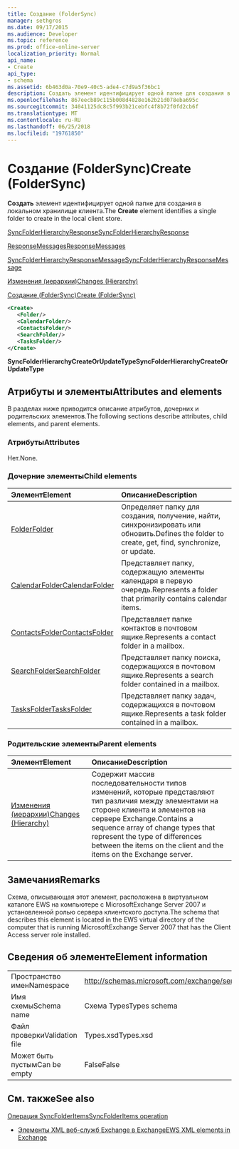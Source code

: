 ```yaml
---
title: Создание (FolderSync)
manager: sethgros
ms.date: 09/17/2015
ms.audience: Developer
ms.topic: reference
ms.prod: office-online-server
localization_priority: Normal
api_name:
- Create
api_type:
- schema
ms.assetid: 6b463d0a-70e9-40c5-ade4-c7d9a5f36bc1
description: Создать элемент идентифицирует одной папке для создания в локальном хранилище клиента.
ms.openlocfilehash: 867eecb89c115b008d4828e162b21d078eba695c
ms.sourcegitcommit: 34041125dc8c5f993b21cebfc4f8b72f0fd2cb6f
ms.translationtype: MT
ms.contentlocale: ru-RU
ms.lasthandoff: 06/25/2018
ms.locfileid: "19761850"
---
```

# <a name="create-foldersync"></a><span data-ttu-id="39322-103">Создание (FolderSync)</span><span class="sxs-lookup"><span data-stu-id="39322-103">Create (FolderSync)</span></span>

<span data-ttu-id="39322-104">**Создать** элемент идентифицирует одной папке для создания в локальном хранилище клиента.</span><span class="sxs-lookup"><span data-stu-id="39322-104">The **Create** element identifies a single folder to create in the local client store.</span></span> 
  
[<span data-ttu-id="39322-105">SyncFolderHierarchyResponse</span><span class="sxs-lookup"><span data-stu-id="39322-105">SyncFolderHierarchyResponse</span></span>](syncfolderhierarchyresponse.md)
  
[<span data-ttu-id="39322-106">ResponseMessages</span><span class="sxs-lookup"><span data-stu-id="39322-106">ResponseMessages</span></span>](responsemessages.md)
  
[<span data-ttu-id="39322-107">SyncFolderHierarchyResponseMessage</span><span class="sxs-lookup"><span data-stu-id="39322-107">SyncFolderHierarchyResponseMessage</span></span>](syncfolderhierarchyresponsemessage.md)
  
[<span data-ttu-id="39322-108">Изменения (иерархии)</span><span class="sxs-lookup"><span data-stu-id="39322-108">Changes (Hierarchy)</span></span>](changes-hierarchy.md)
  
[<span data-ttu-id="39322-109">Создание (FolderSync)</span><span class="sxs-lookup"><span data-stu-id="39322-109">Create (FolderSync)</span></span>](create-foldersync.md)
  
```xml
<Create>
   <Folder/>
   <CalendarFolder/>
   <ContactsFolder/>
   <SearchFolder/>
   <TasksFolder/>
</Create>
```

 <span data-ttu-id="39322-110">**SyncFolderHierarchyCreateOrUpdateType**</span><span class="sxs-lookup"><span data-stu-id="39322-110">**SyncFolderHierarchyCreateOrUpdateType**</span></span>
## <a name="attributes-and-elements"></a><span data-ttu-id="39322-111">Атрибуты и элементы</span><span class="sxs-lookup"><span data-stu-id="39322-111">Attributes and elements</span></span>

<span data-ttu-id="39322-112">В разделах ниже приводится описание атрибутов, дочерних и родительских элементов.</span><span class="sxs-lookup"><span data-stu-id="39322-112">The following sections describe attributes, child elements, and parent elements.</span></span>
  
### <a name="attributes"></a><span data-ttu-id="39322-113">Атрибуты</span><span class="sxs-lookup"><span data-stu-id="39322-113">Attributes</span></span>

<span data-ttu-id="39322-114">Нет.</span><span class="sxs-lookup"><span data-stu-id="39322-114">None.</span></span>
  
### <a name="child-elements"></a><span data-ttu-id="39322-115">Дочерние элементы</span><span class="sxs-lookup"><span data-stu-id="39322-115">Child elements</span></span>

|<span data-ttu-id="39322-116">**Элемент**</span><span class="sxs-lookup"><span data-stu-id="39322-116">**Element**</span></span>|<span data-ttu-id="39322-117">**Описание**</span><span class="sxs-lookup"><span data-stu-id="39322-117">**Description**</span></span>|
|:-----|:-----|
|[<span data-ttu-id="39322-118">Folder</span><span class="sxs-lookup"><span data-stu-id="39322-118">Folder</span></span>](folder.md) <br/> |<span data-ttu-id="39322-119">Определяет папку для создания, получение, найти, синхронизировать или обновить.</span><span class="sxs-lookup"><span data-stu-id="39322-119">Defines the folder to create, get, find, synchronize, or update.</span></span>  <br/> |
|[<span data-ttu-id="39322-120">CalendarFolder</span><span class="sxs-lookup"><span data-stu-id="39322-120">CalendarFolder</span></span>](calendarfolder.md) <br/> |<span data-ttu-id="39322-121">Представляет папку, содержащую элементы календаря в первую очередь.</span><span class="sxs-lookup"><span data-stu-id="39322-121">Represents a folder that primarily contains calendar items.</span></span>  <br/> |
|[<span data-ttu-id="39322-122">ContactsFolder</span><span class="sxs-lookup"><span data-stu-id="39322-122">ContactsFolder</span></span>](contactsfolder.md) <br/> |<span data-ttu-id="39322-123">Представляет папке контактов в почтовом ящике.</span><span class="sxs-lookup"><span data-stu-id="39322-123">Represents a contact folder in a mailbox.</span></span>  <br/> |
|[<span data-ttu-id="39322-124">SearchFolder</span><span class="sxs-lookup"><span data-stu-id="39322-124">SearchFolder</span></span>](searchfolder.md) <br/> |<span data-ttu-id="39322-125">Представляет папку поиска, содержащихся в почтовом ящике.</span><span class="sxs-lookup"><span data-stu-id="39322-125">Represents a search folder contained in a mailbox.</span></span>  <br/> |
|[<span data-ttu-id="39322-126">TasksFolder</span><span class="sxs-lookup"><span data-stu-id="39322-126">TasksFolder</span></span>](tasksfolder.md) <br/> |<span data-ttu-id="39322-127">Представляет папку задач, содержащихся в почтовом ящике.</span><span class="sxs-lookup"><span data-stu-id="39322-127">Represents a task folder contained in a mailbox.</span></span>  <br/> |
   
### <a name="parent-elements"></a><span data-ttu-id="39322-128">Родительские элементы</span><span class="sxs-lookup"><span data-stu-id="39322-128">Parent elements</span></span>

|<span data-ttu-id="39322-129">**Элемент**</span><span class="sxs-lookup"><span data-stu-id="39322-129">**Element**</span></span>|<span data-ttu-id="39322-130">**Описание**</span><span class="sxs-lookup"><span data-stu-id="39322-130">**Description**</span></span>|
|:-----|:-----|
|[<span data-ttu-id="39322-131">Изменения (иерархии)</span><span class="sxs-lookup"><span data-stu-id="39322-131">Changes (Hierarchy)</span></span>](changes-hierarchy.md) <br/> |<span data-ttu-id="39322-132">Содержит массив последовательности типов изменений, которые представляют тип различия между элементами на стороне клиента и элементов на сервере Exchange.</span><span class="sxs-lookup"><span data-stu-id="39322-132">Contains a sequence array of change types that represent the type of differences between the items on the client and the items on the Exchange server.</span></span>  <br/> |
   
## <a name="remarks"></a><span data-ttu-id="39322-133">Замечания</span><span class="sxs-lookup"><span data-stu-id="39322-133">Remarks</span></span>

<span data-ttu-id="39322-134">Схема, описывающая этот элемент, расположена в виртуальном каталоге EWS на компьютере с MicrosoftExchange Server 2007 и установленной ролью сервера клиентского доступа.</span><span class="sxs-lookup"><span data-stu-id="39322-134">The schema that describes this element is located in the EWS virtual directory of the computer that is running MicrosoftExchange Server 2007 that has the Client Access server role installed.</span></span>
  
## <a name="element-information"></a><span data-ttu-id="39322-135">Сведения об элементе</span><span class="sxs-lookup"><span data-stu-id="39322-135">Element information</span></span>

|||
|:-----|:-----|
|<span data-ttu-id="39322-136">Пространство имен</span><span class="sxs-lookup"><span data-stu-id="39322-136">Namespace</span></span>  <br/> |http://schemas.microsoft.com/exchange/services/2006/types  <br/> |
|<span data-ttu-id="39322-137">Имя схемы</span><span class="sxs-lookup"><span data-stu-id="39322-137">Schema name</span></span>  <br/> |<span data-ttu-id="39322-138">Схема Types</span><span class="sxs-lookup"><span data-stu-id="39322-138">Types schema</span></span>  <br/> |
|<span data-ttu-id="39322-139">Файл проверки</span><span class="sxs-lookup"><span data-stu-id="39322-139">Validation file</span></span>  <br/> |<span data-ttu-id="39322-140">Types.xsd</span><span class="sxs-lookup"><span data-stu-id="39322-140">Types.xsd</span></span>  <br/> |
|<span data-ttu-id="39322-141">Может быть пустым</span><span class="sxs-lookup"><span data-stu-id="39322-141">Can be empty</span></span>  <br/> |<span data-ttu-id="39322-142">False</span><span class="sxs-lookup"><span data-stu-id="39322-142">False</span></span>  <br/> |
   
## <a name="see-also"></a><span data-ttu-id="39322-143">См. также</span><span class="sxs-lookup"><span data-stu-id="39322-143">See also</span></span>



[<span data-ttu-id="39322-144">Операция SyncFolderItems</span><span class="sxs-lookup"><span data-stu-id="39322-144">SyncFolderItems operation</span></span>](syncfolderitems-operation.md)


- [<span data-ttu-id="39322-145">Элементы XML веб-служб Exchange в Exchange</span><span class="sxs-lookup"><span data-stu-id="39322-145">EWS XML elements in Exchange</span></span>](ews-xml-elements-in-exchange.md)

